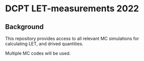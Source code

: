 # DCPT LET-measurements 2022

## Background
This repository provides access to all relevant MC simulations for calculating LET, and drived quantities.

Multiple MC codes will be used.
